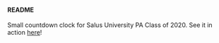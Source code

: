 #### README

Small countdown clock for Salus University PA Class of 2020. See it in
action [here](https://salus2020countdown.com/)!
